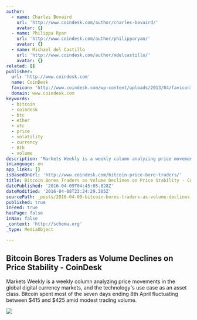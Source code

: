 ```yaml
---
author:
  - name: Charles Bovaird
    url: 'http://www.coindesk.com/author/charles-bovaird/'
    avatar: {}
  - name: Philippa Ryan
    url: 'http://www.coindesk.com/author/philipparyan/'
    avatar: {}
  - name: Michael del Castillo
    url: 'http://www.coindesk.com/author/mdelcastillo/'
    avatar: {}
related: []
publisher:
  url: 'http://www.coindesk.com'
  name: CoinDesk
  favicon: 'http://www.coindesk.com/wp-content/uploads/2013/04/favicon1.ico?cf8224'
  domain: www.coindesk.com
keywords:
  - bitcoin
  - coindesk
  - btc
  - ether
  - utc
  - price
  - volatility
  - currency
  - 8th
  - volume
description: "Markets Weekly is a weekly column analyzing price movements in the global digital currency markets, and the technology's use case as an asset class. Bitcoin spent most of the seven days ending 8th April fluctuating between $415 and $425 amid modest trading volume."
inLanguage: en
app_links: []
isBasedOnUrl: 'http://www.coindesk.com/bitcoin-price-bore-traders/'
title: Bitcoin Bores Traders as Volume Declines on Price Stability - CoinDesk
datePublished: '2016-04-09T04:45:05.828Z'
dateModified: '2016-04-08T23:24:29.305Z'
sourcePath: _posts/2016-04-09-bitcoin-bores-traders-as-volume-declines-on-price-stability.md
published: true
inFeed: true
hasPage: false
inNav: false
_context: 'http://schema.org'
_type: MediaObject

---
```

<article style=""><h1>Bitcoin Bores Traders as Volume Declines on Price Stability - CoinDesk</h1><p>Markets Weekly is a weekly column analyzing price movements in the global digital currency markets, and the technology's use case as an asset class. Bitcoin spent most of the seven days ending 8th April fluctuating between $415 and $425 amid modest trading volume.</p><img src="http://media.coindesk.com/2016/04/boring-bored-e1460147664198.jpg" /></article>